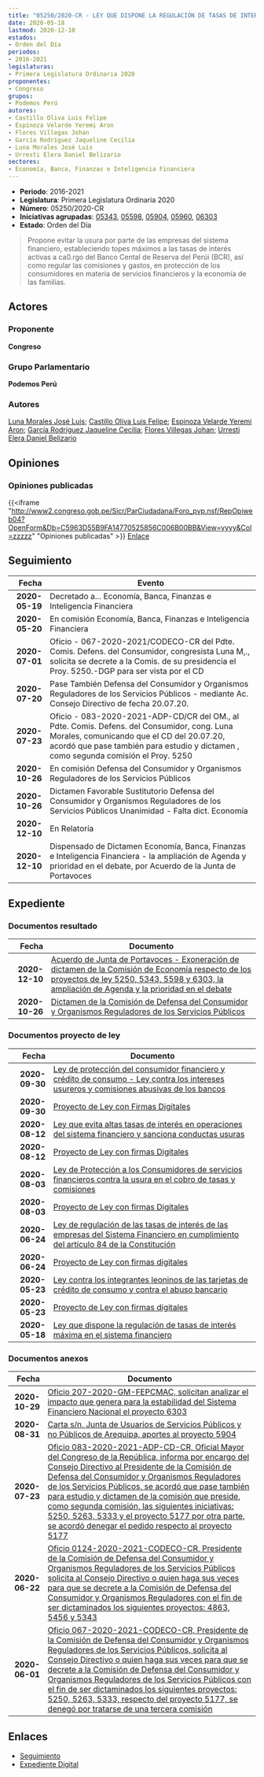 ```yaml
---
title: "05250/2020-CR - LEY QUE DISPONE LA REGULACIÓN DE TASAS DE INTERÉS MÁXIMAS EN EL SISTEMA FINANCIERO"
date: 2020-05-18
lastmod: 2020-12-10
estados:
- Orden del Día
periodos:
- 2016-2021
legislaturas:
- Primera Legislatura Ordinaria 2020
proponentes:
- Congreso
grupos:
- Podemos Perú
autores:
- Castillo Oliva Luis Felipe
- Espinoza Velarde Yeremi Aron
- Flores Villegas Johan
- García Rodríguez Jaqueline Cecilia
- Luna Morales José Luis
- Urresti Elera Daniel Belizario
sectores:
- Economía, Banca, Finanzas e Inteligencia Financiera
---
```

- **Periodo**: 2016-2021
- **Legislatura**: Primera Legislatura Ordinaria 2020
- **Número**: 05250/2020-CR
- **Iniciativas agrupadas**: [05343](../../05300/05343), [05598](../../05500/05598), [05904](../../05900/05904), [05960](../../05900/05960), [06303](../../06300/06303)
- **Estado**: Orden del Día

> Propone evitar la usura por parte de las empresas del sistema financiero, estableciendo topes máximos a las tasas de interés activas a ca0.rgo del Banco Cental de Reserva del Perúi (BCR), así como regular las comisiones y gastos, en protección de los consumidores en materia de servicios financieros y la economía de las familias.


## Actores

### Proponente

**Congreso**

### Grupo Parlamentario

**Podemos Perú**

### Autores

[Luna Morales José Luis](mailto:mailto:jlunam@congreso.gob.pe); [Castillo Oliva Luis Felipe](mailto:mailto:lcastilloo@congreso.gob.pe); [Espinoza Velarde Yeremi Aron](mailto:mailto:yespinoza@congreso.gob.pe); [García Rodríguez Jaqueline Cecilia](mailto:mailto:jgarciar@congreso.gob.pe); [Flores Villegas Johan](mailto:mailto:jfloresv@congreso.gob.pe); [Urresti Elera Daniel Belizario](mailto:mailto:durresti@congreso.gob.pe)

## Opiniones

### Opiniones publicadas

{{<iframe "http://www2.congreso.gob.pe/Sicr/ParCiudadana/Foro_pvp.nsf/RepOpiweb04?OpenForm&Db=C5963D55B9FA14770525856C006B00BB&View=yyyy&Col=zzzzz" "Opiniones publicadas" >}}
[Enlace](http://www2.congreso.gob.pe/Sicr/ParCiudadana/Foro_pvp.nsf/RepOpiweb04?OpenForm&Db=C5963D55B9FA14770525856C006B00BB&View=yyyy&Col=zzzzz)


## Seguimiento

| Fecha | Evento |
|------:|--------|
| **2020-05-19** | Decretado a... Economía, Banca, Finanzas e Inteligencia Financiera |
| **2020-05-20** | En comisión Economía, Banca, Finanzas e Inteligencia Financiera |
| **2020-07-01** | Oficio - 067-2020-2021/CODECO-CR del Pdte. Comis. Defens. del Consumidor, congresista Luna M,., solicita se decrete a la Comis. de su presidencia el Proy. 5250.-DGP para ser vista por el CD |
| **2020-07-20** | Pase También Defensa del Consumidor y Organismos Reguladores de los Servicios Públicos - mediante Ac. Consejo Directivo de fecha 20.07.20. |
| **2020-07-23** | Oficio - 083-2020-2021-ADP-CD/CR del OM., al Pdte. Comis. Defens. del Consumidor, cong. Luna Morales, comunicando que el CD del 20.07.20, acordó que pase también para estudio y dictamen , como segunda comisión el Proy. 5250 |
| **2020-10-26** | En comisión Defensa del Consumidor y Organismos Reguladores de los Servicios Públicos |
| **2020-10-26** | Dictamen Favorable Sustitutorio Defensa del Consumidor y Organismos Reguladores de los Servicios Públicos Unanimidad - Falta dict. Economía |
| **2020-12-10** | En Relatoría |
| **2020-12-10** | Dispensado de Dictamen Economía, Banca, Finanzas e Inteligencia Financiera - la ampliación de Agenda y prioridad en el debate, por Acuerdo de la Junta de Portavoces |

## Expediente

### Documentos resultado

| Fecha | Documento |
|------:|-----------|
| **2020-12-10** | [Acuerdo de Junta de Portavoces - Exoneración de dictamen de la Comisión de Economía respecto de los proyectos de ley 5250, 5343, 5598 y 6303, la ampliación de Agenda y la prioridad en el debate](http://www.leyes.congreso.gob.pe/Documentos/2016_2021/Acuerdos/Junta_Portavoces/AJP05250-20201210.pdf) |
| **2020-10-26** | [Dictamen de la Comisión de Defensa del Consumidor y Organismos Reguladores de los Servicios Públicos](http://www.leyes.congreso.gob.pe/Documentos/2016_2021/Dictamenes/Proyectos_de_Ley/05250DC06MAY20201026.pdf) |

### Documentos proyecto de ley

| Fecha | Documento |
|------:|-----------|
| **2020-09-30** | [Ley de protección del consumidor financiero y crédito de consumo - Ley contra los intereses usureros y comisiones abusivas de los bancos](http://www.leyes.congreso.gob.pe/Documentos/2016_2021/Proyectos_de_Ley_y_de_Resoluciones_Legislativas/PL06303-20200930.pdf) |
| **2020-09-30** | [Proyecto de Ley con Firmas Digitales](http://www.leyes.congreso.gob.pe/Documentos/2016_2021/Proyectos_de_Ley_y_de_Resoluciones_Legislativas/Proyectos_Firmas_digitales/PL06303.pdf) |
| **2020-08-12** | [Ley que evita altas tasas de interés en operaciones del sistema financiero y sanciona conductas usuras](http://www.leyes.congreso.gob.pe/Documentos/2016_2021/Proyectos_de_Ley_y_de_Resoluciones_Legislativas/PL05960-20200812.pdf) |
| **2020-08-12** | [Proyecto de Ley con firmas Digitales](http://www.leyes.congreso.gob.pe/Documentos/2016_2021/Proyectos_de_Ley_y_de_Resoluciones_Legislativas/Proyectos_Firmas_digitales/PL05960.pdf) |
| **2020-08-03** | [Ley de Protección a los Consumidores de servicios financieros contra la usura en el cobro de tasas y comisiones](http://www.leyes.congreso.gob.pe/Documentos/2016_2021/Proyectos_de_Ley_y_de_Resoluciones_Legislativas/PL05904-20200803.pdf) |
| **2020-08-03** | [Proyecto de Ley con firmas Digitales](http://www.leyes.congreso.gob.pe/Documentos/2016_2021/Proyectos_de_Ley_y_de_Resoluciones_Legislativas/Proyectos_Firmas_digitales/PL05904.pdf) |
| **2020-06-24** | [Ley de regulación de las tasas de interés de las empresas del Sistema Financiero en cumplimiento del artículo 84 de la Constitución](http://www.leyes.congreso.gob.pe/Documentos/2016_2021/Proyectos_de_Ley_y_de_Resoluciones_Legislativas/PL05598_20200624.pdf) |
| **2020-06-24** | [Proyecto de Ley con firmas digitales](http://www.leyes.congreso.gob.pe/Documentos/2016_2021/Proyectos_de_Ley_y_de_Resoluciones_Legislativas/Proyectos_Firmas_digitales/PL05598.pdf) |
| **2020-05-23** | [Ley contra los integrantes leoninos de las tarjetas de crédito de consumo y contra el abuso bancario](http://www.leyes.congreso.gob.pe/Documentos/2016_2021/Proyectos_de_Ley_y_de_Resoluciones_Legislativas/PL05343_20200523.pdf) |
| **2020-05-23** | [Proyecto de Ley con firmas digitales](http://www.leyes.congreso.gob.pe/Documentos/2016_2021/Proyectos_de_Ley_y_de_Resoluciones_Legislativas/Proyectos_Firmas_digitales/PL05343.pdf) |
| **2020-05-18** | [Ley que dispone la regulación de tasas de interés máxima en el sistema financiero](http://www.leyes.congreso.gob.pe/Documentos/2016_2021/Proyectos_de_Ley_y_de_Resoluciones_Legislativas/PL05250_20200518.pdf) |

### Documentos anexos

| Fecha | Documento |
|------:|-----------|
| **2020-10-29** | [Oficio 207-2020-GM-FEPCMAC, solicitan analizar el impacto que genera para la estabilidad del Sistema Financiero Nacional el proyecto 6303](http://www.leyes.congreso.gob.pe/Documentos/2016_2021/Oficios/Otras_Instituciones/OFICIO-207-2020-GM-FEPCMAC.pdf) |
| **2020-08-31** | [Carta s/n, Junta de Usuarios de Servicios Públicos y no Públicos de Arequipa, aportes al proyecto 5904](http://www.leyes.congreso.gob.pe/Documentos/2016_2021/Oficios/Otras_Instituciones/CARTA-S-N-20200831A.pdf) |
| **2020-07-23** | [Oficio 083-2020-2021-ADP-CD-CR, Oficial Mayor del Congreso de la República, informa por encargo del Consejo Directivo al Presidente de la Comisión de Defensa del Consumidor y Organismos Reguladores de los Servicios Públicos, se acordó que pase también para estudio y dictamen de la comisión que preside, como segunda comisión, las siguientes iniciativas: 5250, 5263, 5333 y el proyecto 5177 por otra parte, se acordó denegar el pedido respecto al proyecto 5177](http://www.leyes.congreso.gob.pe/Documentos/2016_2021/Oficios/Oficialia_Mayor/OFICIO-083-2020-2021-ADP-CD-CR.pdf) |
| **2020-06-22** | [Oficio 0124-2020-2021-CODECO-CR, Presidente de la Comisión de Defensa del Consumidor y Organismos Reguladores de los Servicios Públicos solicita al Consejo Directivo o quien haga sus veces para que se decrete a la Comisión de Defensa del Consumidor y Organismos Reguladores con el fin de ser dictaminados los siguientes proyectos: 4863, 5456 y 5343](http://www.leyes.congreso.gob.pe/Documentos/2016_2021/Consejo_Directivo/Documentos_de_Congresistas/OFICIO-0124-2020-2021-CODECO-CR.pdf) |
| **2020-06-01** | [Oficio 067-2020-2021-CODECO-CR, Presidente de la Comisión de Defensa del Consumidor y Organismos Reguladores de los Servicios Públicos, solicita al Consejo Directivo o quien haga sus veces para que se decrete a la Comisión de Defensa del Consumidor y Organismos Reguladores de los Servicios Públicos con el fin de ser dictaminados los siguientes proyectos: 5250, 5263, 5333, respecto del proyecto 5177, se denegó por tratarse de una tercera comisión](http://www.leyes.congreso.gob.pe/Documentos/2016_2021/Consejo_Directivo/Documentos_de_Congresistas/OFICIO-067-2020-2021-CODECO-CR.pdf) |

## Enlaces

- [Seguimiento](http://www2.congreso.gob.pe/Sicr/TraDocEstProc/CLProLey2016.nsf/f7fff46988ca05b1052578e100829cc7/a9e8a737daabeb1d0525856c0081a6b1?OpenDocument)
- [Expediente Digital](http://www2.congreso.gob.pe/Sicr/TraDocEstProc/Expvirt_2011.nsf/visbusqptramdoc1621/05250?opendocument)


